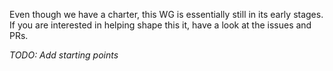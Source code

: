 Even though we have a charter, this WG is essentially still in its early
stages.
If you are interested in helping shape this it, have a look at the issues and PRs.

_TODO: Add starting points_
